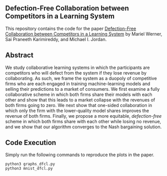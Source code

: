 ## Defection-Free Collaboration between Competitors in a Learning System

This repository contains the code for the paper [Defection-Free Collaboration between Competitors in a Learning System](https://arxiv.org/abs/2406.15898) by Mariel Werner, Sai Praneeth Karimireddy, and Michael I. Jordan.

## Abstract

We study collaborative learning systems in which the participants are competitors who will defect from the system if they lose revenue by collaborating. As such, we frame the system as a duopoly of competitive firms who are each engaged in training machine-learning models and selling their predictions to a market of consumers. We first examine a fully collaborative scheme in which both firms share their models with each other and show that this leads to a market collapse with the revenues of both firms going to zero. We next show that one-sided collaboration in which only the firm with the lower-quality model shares improves the revenue of both firms. Finally, we propose a more equitable, *defection-free* scheme in which both firms share with each other while losing no revenue, and we show that our algorithm converges to the Nash bargaining solution.

## Code Execution

Simply run the following commands to reproduce the plots in the paper.
```
python3 graphs_dfcl.py
python3 mnist_dfcl.py
```
